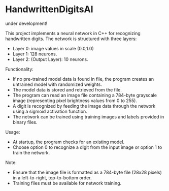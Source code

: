 # HandwrittenDigitsAI
under development!

This project implements a neural network in C++ for recognizing handwritten digits.
The network is structured with three layers:
  - Layer 0: image values in scale (0.0,1.0)
  - Layer 1: 128 neurons.
  - Layer 2: (Output Layer): 10 neurons.

Functionality:
  - If no pre-trained model data is found in file, the program creates an untrained model with randomized weights.
  - The model data is stored and retrieved from the file.
  - The program can read an image file containing a 784-byte grayscale image (representing pixel brightness values from 0 to 255).
  - A digit is recognized by feeding the image data through the network using a sigmoid activation function.
  - The network can be trained using training images and labels provided in binary files.

Usage:
  - At startup, the program checks for an existing model.
  - Choose option 0 to recognize a digit from the input image or option 1 to train the network.
  
Note:
  - Ensure that the image file is formatted as a 784-byte file (28x28 pixels) in a left-to-right, top-to-bottom order.
  - Training files must be available for network training.
